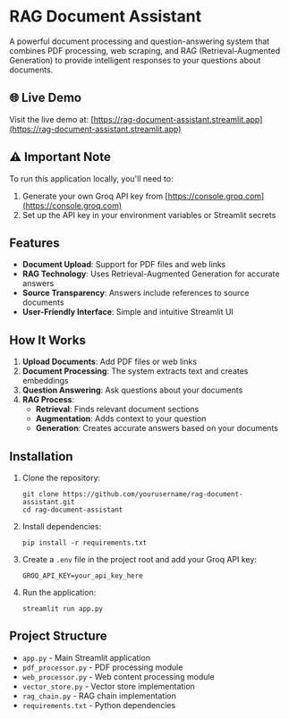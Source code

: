 # RAG Document Assistant

A powerful document processing and question-answering system that combines PDF processing, web scraping, and RAG (Retrieval-Augmented Generation) to provide intelligent responses to your questions about documents.

## 🌐 Live Demo
Visit the live demo at: [https://rag-document-assistant.streamlit.app](https://rag-document-assistant.streamlit.app)

## ⚠️ Important Note
To run this application locally, you'll need to:
1. Generate your own Groq API key from [https://console.groq.com](https://console.groq.com)
2. Set up the API key in your environment variables or Streamlit secrets

## Features

- **Document Upload**: Support for PDF files and web links
- **RAG Technology**: Uses Retrieval-Augmented Generation for accurate answers
- **Source Transparency**: Answers include references to source documents
- **User-Friendly Interface**: Simple and intuitive Streamlit UI

## How It Works

1. **Upload Documents**: Add PDF files or web links
2. **Document Processing**: The system extracts text and creates embeddings
3. **Question Answering**: Ask questions about your documents
4. **RAG Process**:
   - **Retrieval**: Finds relevant document sections
   - **Augmentation**: Adds context to your question
   - **Generation**: Creates accurate answers based on your documents

## Installation

1. Clone the repository:
   ```
   git clone https://github.com/yourusername/rag-document-assistant.git
   cd rag-document-assistant
   ```

2. Install dependencies:
   ```
   pip install -r requirements.txt
   ```

3. Create a `.env` file in the project root and add your Groq API key:
   ```
   GROQ_API_KEY=your_api_key_here
   ```

4. Run the application:
   ```
   streamlit run app.py
   ```

## Project Structure

- `app.py` - Main Streamlit application
- `pdf_processor.py` - PDF processing module
- `web_processor.py` - Web content processing module
- `vector_store.py` - Vector store implementation
- `rag_chain.py` - RAG chain implementation
- `requirements.txt` - Python dependencies
